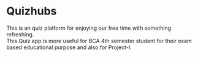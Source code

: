 # Quizhubs
This is an quiz platform for enjoying our free time with something refreshing.<br>
This Quiz app is more useful for BCA 4th semester student for their exam based educational purpose and also for Project-I.
